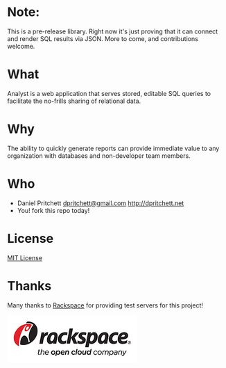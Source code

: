 # Note:
This is a pre-release library.  Right now it's just proving that it can connect
and render SQL results via JSON.  More to come, and contributions welcome.

# What
Analyst is a web application that serves stored, editable SQL queries to
facilitate the no-frills sharing of relational data.

# Why
The ability to quickly generate reports can provide immediate value to any
organization with databases and non-developer team members.

# Who
* Daniel Pritchett <dpritchett@gmail.com> http://dpritchett.net
* You!             fork this repo today!

# License
[MIT License](LICENSE.txt)

# Thanks
Many thanks to [Rackspace](http://www.rackspace.com) for providing test servers for this project!

[![Rackspace Logo](/public/Rackspace_Cloud_Company_Logo_clr_300x109.jpg)](http://www.rackspace.com)

